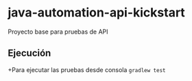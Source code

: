 # java-automation-api-kickstart
Proyecto base para pruebas de API

## Ejecución
+Para ejecutar las pruebas desde consola ``gradlew test``